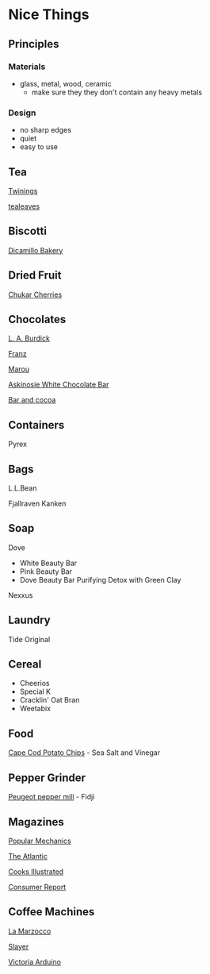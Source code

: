 # Nice Things

## Principles

### Materials

- glass, metal, wood, ceramic
    - make sure they they don't contain any heavy metals

### Design

- no sharp edges
- quiet
- easy to use

## Tea

[Twinings](https://twiningsusa.com/)

[tealeaves](https://www.tealeaves.com/)

## Biscotti

[Dicamillo Bakery](https://www.dicamillobakery.com/)

## Dried Fruit

[Chukar Cherries](https://www.chukar.com/)

## Chocolates

[L. A. Burdick](https://www.burdickchocolate.com/)

[Franz](https://frans.com/)

[Marou](https://marouchocolate.com/)

[Askinosie White Chocolate Bar](https://askinosie.com/collections/white-chocolate-bars)

[Bar and cocoa](https://barandcocoa.com/)

## Containers

Pyrex

## Bags

L.L.Bean

Fjallraven Kanken

## Soap

Dove

- White Beauty Bar
- Pink Beauty Bar
- Dove Beauty Bar Purifying Detox with Green Clay

Nexxus

## Laundry

Tide Original

## Cereal

- Cheerios
- Special K
- Cracklin' Oat Bran
- Weetabix


## Food

[Cape Cod Potato Chips](https://www.capecodchips.com/)
    - Sea Salt and Vinegar

## Pepper Grinder

[Peugeot pepper mill](https://us.peugeot-saveurs.com/en_us/pepper-mills)
    - Fidji

## Magazines

[Popular Mechanics](https://www.popularmechanics.com/)

[The Atlantic](https://www.theatlantic.com/)

[Cooks Illustrated](https://www.cooksillustrated.com/)

[Consumer Report](https://www.consumerreports.org/)

## Coffee Machines

[La Marzocco](https://www.lamarzoccousa.com/)

[Slayer](https://slayerespresso.com/)

[Victoria Arduino](https://www.victoriaarduino.com/)